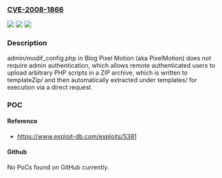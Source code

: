 ### [CVE-2008-1866](https://cve.mitre.org/cgi-bin/cvename.cgi?name=CVE-2008-1866)
![](https://img.shields.io/static/v1?label=Product&message=n%2Fa&color=blue)
![](https://img.shields.io/static/v1?label=Version&message=n%2Fa&color=blue)
![](https://img.shields.io/static/v1?label=Vulnerability&message=n%2Fa&color=brighgreen)

### Description

admin/modif_config.php in Blog Pixel Motion (aka PixelMotion) does not require admin authentication, which allows remote authenticated users to upload arbitrary PHP scripts in a ZIP archive, which is written to templateZip/ and then automatically extracted under templates/ for execution via a direct request.

### POC

#### Reference
- https://www.exploit-db.com/exploits/5381

#### Github
No PoCs found on GitHub currently.

